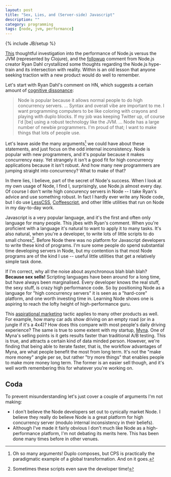 ```yaml
---
layout: post
title: "Sex, Lies, and (Server-side) Javascript"
description: ""
category: programming
tags: [node, jvm, performance]
---
```

{% include JB/setup %}

[This](http://aphyr.com/posts/244-context-switches-and-serialization-in-node) thoughtful investigation into the performance of Node.js versus the JVM (represented by Clojure), and the [followup](http://news.ycombinator.com/item?id=4310723) comment from Node.js creator Ryan Dahl crystallized some thoughts regarding the Node.js hype-train and its intersection with reality. Within is an old lesson that anyone seeking traction with a new product would do well to remember.

Let's start with Ryan Dahl's comment on HN, which suggests a certain amount of [cognitive dissonance](http://en.wikipedia.org/wiki/Cognitive_dissonance):

> Node is popular because it allows normal people to do high concurrency servers. ... Syntax and overall vibe are important to me. I want programming computers to be like coloring with crayons and playing with duplo blocks. If my job was keeping Twitter up, of course I'd [be] using a robust technology like the JVM. ... Node has a large number of newbie programmers. I'm proud of that; I want to make things that lots of people use.

Let's leave aside the many arguments[^arguments] we could have about these statements, and just focus on the odd internal inconsistency. Node is popular with new programmers, and it's popular because it makes concurrency easy. Yet strangely it isn't a good fit for high concurrency applications because it isn't robust. And how many new programmers are jumping straight into concurrency? What to make of that?

[^arguments]: Oh so many arguments! Duplo composes, but CPS is practically the paradigmatic example of a global transformation. And on it goes.

In there lies, I believe, part of the secret of Node's success. When I look at my own usage of Node, I find I, surprisingly, use Node.js almost every day. Of course I don't write high concurency servers in Node -- I take Ryan's advice and use something robust. In fact I hardly ever write any Node code, but I do use [LessCSS](http://lesscss.org/), [Coffeescript](http://coffeescript.org/), and other little utilities that run on Node in my day-to-day work.

Javascript is a very popular language, and it's the first and often only language for many people. This jibes with Ryan's comment. When you're proficient with a language it's natural to want to apply it to many tasks. It's also natural, when you're a developer, to write lots of little scripts to do small chores[^chores]. Before Node there was no platform for Javascript developers to write these kind of programs. I'm sure some people do spend substantial time developing servers in Node, but my contention is that most Node programs are of the kind I use -- useful little utilities that get a relatively simple task done.

[^chores]: Sometimes these scripts even save the developer time!

If I'm correct, why all the noise about asynchronous blah blah blah? **Because sex sells!** Scripting languages have been around for a long time, but have always been marginalised. Every developer knows the real stuff, the sexy stuff, is crazy high performance code. So by positioning Node as a language for "high concurrency servers" it is seen as a "hard-core" platform, and one worth investing time in. Learning Node shows one is aspiring to reach the lofty height of high-performance guru.

This [aspirational marketing](http://en.wikipedia.org/wiki/Aspirational_brand) tactic applies to many other products as well. For example, how many car ads show driving on an empty road (or in a jungle if it's a 4x4)? How does this compare with most people's daily driving experience? The same is true to some extent with my startup, [Myna](http://www.mynaweb.com). One of Myna's selling points is it gets results faster than traditional A/B testing. This is true, and attracts a certain kind of data minded person. However, we're finding that being able to iterate faster, that is, the workflow advantages of Myna, are what people benefit the most from long term. It's not the "make more money" angle per se, but rather "try more things" that enables people to make more money long term. The former is an easier sell though, and it's well worth remembering this for whatever you're working on.

## Coda

To prevent misunderstanding let's just cover a couple of arguments I'm not making:

- I don't believe the Node developers set out to cynically market Node. I believe they really do believe Node is a great platform for high concurrency server (modulo internal inconsistency in their beliefs).
- Although I've made it fairly obvious I don't much like Node as a high-performance platform, I'm not debating its merits here. This has been done many times before in other venues.

